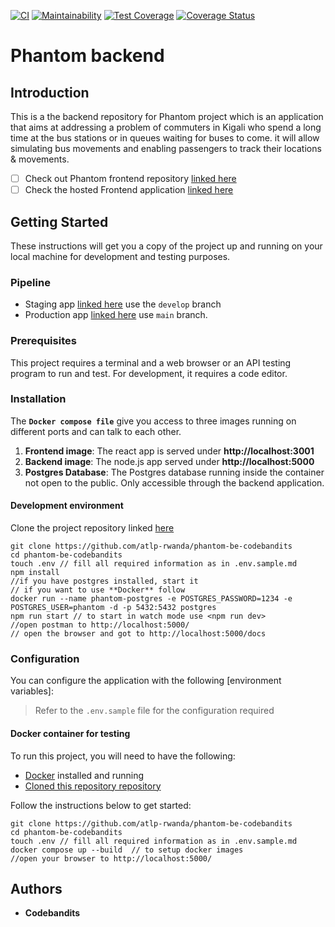 [![CI](https://github.com/atlp-rwanda/phantom-be-codebandits/actions/workflows/main.yml/badge.svg)](https://github.com/atlp-rwanda/phantom-be-codebandits/actions/workflows/main.yml) [![Maintainability](https://api.codeclimate.com/v1/badges/0a8e73d7e498e308d3db/maintainability)](https://codeclimate.com/github/atlp-rwanda/phantom-be-codebandits/maintainability) [![Test Coverage](https://api.codeclimate.com/v1/badges/0a8e73d7e498e308d3db/test_coverage)](https://codeclimate.com/github/atlp-rwanda/phantom-be-codebandits/test_coverage) [![Coverage Status](https://coveralls.io/repos/github/atlp-rwanda/phantom-be-codebandits/badge.svg?branch=develop)](https://coveralls.io/github/atlp-rwanda/phantom-be-codebandits?branch=develop)

# Phantom backend

## Introduction

This is a the backend repository for Phantom project which is an application that aims at addressing a problem of commuters in Kigali who spend a long time at the bus stations or in queues waiting for buses to come. it will allow simulating bus movements and enabling passengers to track their locations & movements.

- [ ] Check out Phantom frontend repository [linked here](https://github.com/atlp-rwanda/phantom-fe-codebandits)
- [ ] Check the hosted Frontend application [linked here](https://phantom-codebantis.herokuapp.com)

## Getting Started

These instructions will get you a copy of the project up and running on your local machine for development and testing purposes.

### Pipeline

- Staging app [linked here](https://phantom-be-codebandits-staging.herokuapp.com/) use the `develop` branch
- Production app [linked here](https://phantom-be-codebandits-pro.herokuapp.com/) use `main` branch.

### Prerequisites

This project requires a terminal and a web browser or an API testing program to run and test. For development, it requires a code editor.

### Installation

The **`Docker compose file`** give you access to three images running on different ports and can talk to each other.

1. **Frontend image**: The react app is served under **http://localhost:3001**
2. **Backend image**: The node.js app served under **http://localhost:5000**
3. **Postgres Database**: The Postgres database running inside the container not open to the public. Only accessible through the backend application.

#### Development environment

Clone the project repository linked [here](https://github.com/atlp-rwanda/phantom-be-codebandits.git)

```git
git clone https://github.com/atlp-rwanda/phantom-be-codebandits
cd phantom-be-codebandits
touch .env // fill all required information as in .env.sample.md
npm install
//if you have postgres installed, start it
// if you want to use **Docker** follow
docker run --name phantom-postgres -e POSTGRES_PASSWORD=1234 -e POSTGRES_USER=phantom -d -p 5432:5432 postgres
npm run start // to start in watch mode use <npm run dev>
//open postman to http://localhost:5000/
// open the browser and got to http://localhost:5000/docs
```

### Configuration

You can configure the application with the following [environment variables]:

> Refer to the `.env.sample` file for the configuration required

#### Docker container for testing

To run this project, you will need to have the following:

- [Docker](https://www.docker.com/products/docker-desktop/) installed and running
- [Cloned this repository repository](https://github.com/atlp-rwanda/phantom-be-codebandits)

Follow the instructions below to get started:

```git
git clone https://github.com/atlp-rwanda/phantom-be-codebandits
cd phantom-be-codebandits
touch .env // fill all required information as in .env.sample.md
docker compose up --build  // to setup docker images
//open your browser to http://localhost:5000/
```

## Authors

- **Codebandits**
